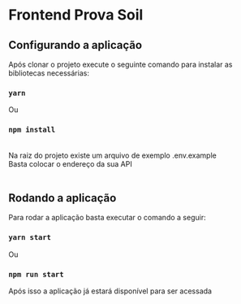 # Frontend Prova Soil

## Configurando a aplicação

Após clonar o projeto execute o seguinte comando para instalar as bibliotecas necessárias:

### `yarn`
Ou
### `npm install`

<br/>
Na raiz do projeto existe um arquivo de exemplo .env.example
<br/>
Basta colocar o endereço da sua API
<br/>

<br/>

## Rodando a aplicação

Para rodar a aplicação basta executar o comando a seguir:

### `yarn start`
Ou
### `npm run start`

Após isso a aplicação já estará disponível para ser acessada